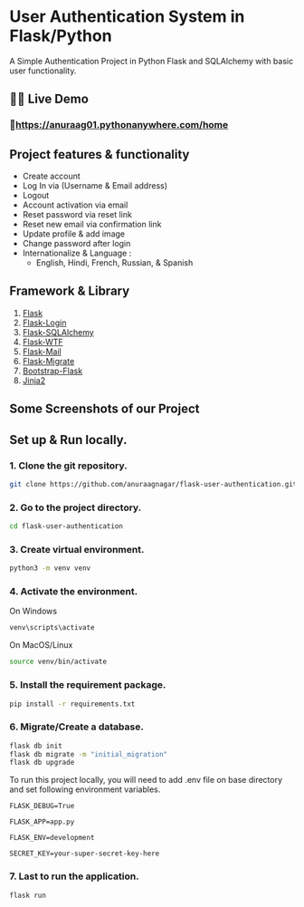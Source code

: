 # User Authentication System in Flask/Python

A Simple Authentication Project in Python Flask and SQLAlchemy with basic user functionality.

## 👩‍💻 Live Demo

### 🔗https://anuraag01.pythonanywhere.com/home

## Project features & functionality

- Create account
- Log In via (Username & Email address)
- Logout
- Account activation via email
- Reset password via reset link
- Reset new email via confirmation link
- Update profile & add image
- Change password after login
- Internationalize & Language :
  - English, Hindi, French, Russian, & Spanish

## Framework & Library

1. [Flask](https://flask.palletsprojects.com/)
2. [Flask-Login](https://flask-login.readthedocs.io/)
3. [Flask-SQLAlchemy](https://flask-sqlalchemy.palletsprojects.com/)
4. [Flask-WTF](https://flask-wtf.readthedocs.io/)
5. [Flask-Mail](https://pythonhosted.org/Flask-Mail/)
6. [Flask-Migrate](https://flask-migrate.readthedocs.io)
7. [Bootstrap-Flask](https://bootstrap-flask.readthedocs.io/)
8. [Jinja2](https://jinja.palletsprojects.com/)

## Some Screenshots of our Project

## Set up & Run locally.

### 1. Clone the git repository.

```bash
git clone https://github.com/anuraagnagar/flask-user-authentication.git
```

### 2. Go to the project directory.

```bash
cd flask-user-authentication
```

### 3. Create virtual environment.

```bash
python3 -m venv venv
```

### 4. Activate the environment.

On Windows

```bash
venv\scripts\activate
```

On MacOS/Linux

```bash
source venv/bin/activate
```

### 5. Install the requirement package.

```bash
pip install -r requirements.txt
```

### 6. Migrate/Create a database.

```bash
flask db init
flask db migrate -m "initial_migration"
flask db upgrade
```

To run this project locally, you will need to add .env file on base directory and set following environment variables.

`FLASK_DEBUG=True`

`FLASK_APP=app.py`

`FLASK_ENV=development`

`SECRET_KEY=your-super-secret-key-here`

### 7. Last to run the application.

```bash
flask run
```
